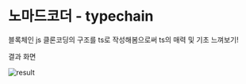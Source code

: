# 노마드코더 - typechain


블록체인 js 클론코딩의 구조를 ts로 작성해봄으로써 ts의 매력 및 기초 느껴보기!



결과 화면


![result](https://user-images.githubusercontent.com/79418036/130849330-305d3001-ee37-44bf-b80d-6f2bbdb14900.PNG)
